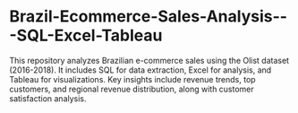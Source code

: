 # Brazil-Ecommerce-Sales-Analysis---SQL-Excel-Tableau
This repository analyzes Brazilian e-commerce sales using the Olist dataset (2016-2018). It includes SQL for data extraction, Excel for analysis, and Tableau for visualizations. Key insights include revenue trends, top customers, and regional revenue distribution, along with customer satisfaction analysis.
